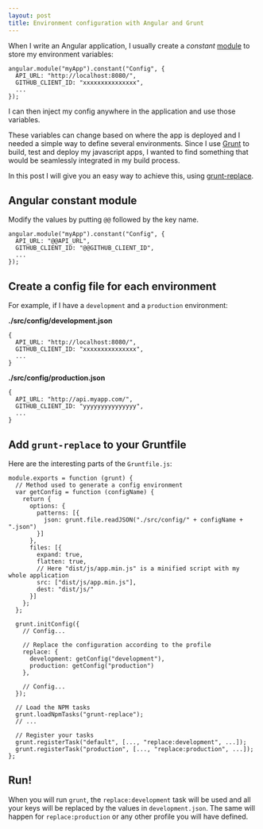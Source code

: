 ```yaml
---
layout: post
title: Environment configuration with Angular and Grunt
---
```


When I write an Angular application, I usually create a *constant* [module](https://docs.angularjs.org/api/ng/type/angular.Module) to store my environment variables:

    angular.module("myApp").constant("Config", {
      API_URL: "http://localhost:8080/",
      GITHUB_CLIENT_ID: "xxxxxxxxxxxxxxx",
      ...
    });

I can then inject my config anywhere in the application and use those variables.

These variables can change based on where the app is deployed and I needed a simple way to define several environments. Since I use [Grunt](http://gruntjs.com/) to build, test and deploy my javascript apps, I wanted to find something that would be seamlessly integrated in my build process.

<!--more-->

In this post I will give you an easy way to achieve this, using [grunt-replace](https://github.com/outaTiME/grunt-replace).

## Angular constant module

Modify the values by putting `@@` followed by the key name.

    angular.module("myApp").constant("Config", {
      API_URL: "@@API_URL",
      GITHUB_CLIENT_ID: "@@GITHUB_CLIENT_ID",
      ...
    });

## Create a config file for each environment

For example, if I have a `development` and a `production` environment:

**./src/config/development.json**

    {
      API_URL: "http://localhost:8080/",
      GITHUB_CLIENT_ID: "xxxxxxxxxxxxxxx",
      ...
    }

**./src/config/production.json**

    {
      API_URL: "http://api.myapp.com/",
      GITHUB_CLIENT_ID: "yyyyyyyyyyyyyyy",
      ...
    }

## Add `grunt-replace` to your Gruntfile

Here are the interesting parts of the `Gruntfile.js`:

    module.exports = function (grunt) {
      // Method used to generate a config environment
      var getConfig = function (configName) {
        return {
          options: {
            patterns: [{
              json: grunt.file.readJSON("./src/config/" + configName + ".json")
            }]
          },
          files: [{
            expand: true,
            flatten: true,
            // Here "dist/js/app.min.js" is a minified script with my whole application
            src: ["dist/js/app.min.js"],
            dest: "dist/js/"
          }]
        };
      };

      grunt.initConfig({
        // Config...

        // Replace the configuration according to the profile
        replace: {
          development: getConfig("development"),
          production: getConfig("production")
        },

        // Config...
      });

      // Load the NPM tasks
      grunt.loadNpmTasks("grunt-replace");
      // ...

      // Register your tasks
      grunt.registerTask("default", [..., "replace:development", ...]);
      grunt.registerTask("production", [..., "replace:production", ...]);
    };

## Run!

When you will run `grunt`, the `replace:development` task will be used and all your keys will be replaced by the values in `development.json`. The same will happen for `replace:production` or any other profile you will have defined.

